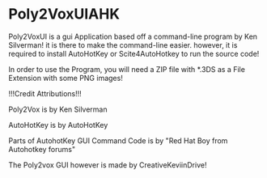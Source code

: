 # Poly2VoxUIAHK
Poly2VoxUI is a gui Application based off a command-line program by Ken Silverman! it is there to make the command-line easier. however, it is required to install AutoHotKey or Scite4AutoHotkey to run the source code!

In order to use the Program, you will need a ZIP file with *.3DS as a File Extension with some PNG images!


!!!Credit Attributions!!!

Poly2Vox is by Ken Silverman

AutoHotKey is by AutoHotKey

Parts of AutohotKey GUI Command Code is by "Red Hat Boy from Autohotkey forums"

The Poly2vox GUI however is made by CreativeKeviinDrive!

